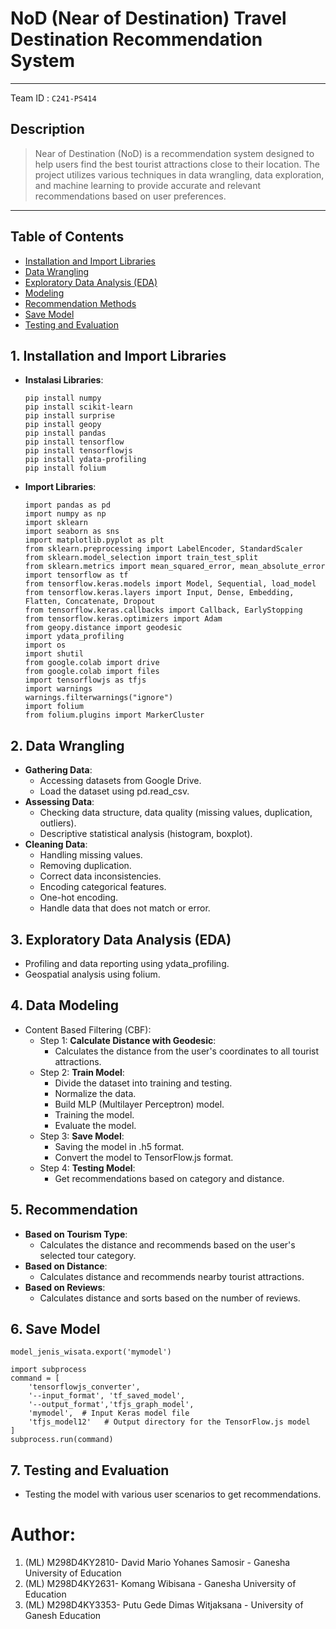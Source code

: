 # **NoD (Near of Destination) Travel Destination Recommendation System**

---
Team ID : `C241-PS414`

## Description
> Near of Destination (NoD) is a recommendation system designed to help users find the best tourist attractions close to their location. The project utilizes various techniques in data wrangling, data exploration, and machine learning to provide accurate and relevant recommendations based on user preferences.
---
## Table of Contents
- [Installation and Import Libraries](#installation)
- [Data Wrangling](#data-wrangling)
- [Exploratory Data Analysis (EDA)](#exploratory-data-analysis-eda)
- [Modeling](#modeling)
- [Recommendation Methods](#recommendation-methods)
- [Save Model](#save-model)
- [Testing and Evaluation](#testing-and-evaluation)
  
## 1. Installation and Import Libraries
  - **Instalasi Libraries**:
    ```
    pip install numpy
    pip install scikit-learn
    pip install surprise
    pip install geopy
    pip install pandas
    pip install tensorflow
    pip install tensorflowjs
    pip install ydata-profiling
    pip install folium
    ```
  - **Import Libraries**:
    ```
    import pandas as pd
    import numpy as np
    import sklearn
    import seaborn as sns
    import matplotlib.pyplot as plt
    from sklearn.preprocessing import LabelEncoder, StandardScaler
    from sklearn.model_selection import train_test_split
    from sklearn.metrics import mean_squared_error, mean_absolute_error
    import tensorflow as tf
    from tensorflow.keras.models import Model, Sequential, load_model
    from tensorflow.keras.layers import Input, Dense, Embedding, Flatten, Concatenate, Dropout
    from tensorflow.keras.callbacks import Callback, EarlyStopping
    from tensorflow.keras.optimizers import Adam
    from geopy.distance import geodesic
    import ydata_profiling
    import os
    import shutil
    from google.colab import drive
    from google.colab import files
    import tensorflowjs as tfjs
    import warnings
    warnings.filterwarnings("ignore")
    import folium
    from folium.plugins import MarkerCluster
    ```

## 2. Data Wrangling
  - **Gathering Data**:
    - Accessing datasets from Google Drive.
    - Load the dataset using pd.read_csv.
  - **Assessing Data**:
    - Checking data structure, data quality (missing values, duplication, outliers).
    - Descriptive statistical analysis (histogram, boxplot).
  - **Cleaning Data**:
    - Handling missing values.
    - Removing duplication.
    - Correct data inconsistencies.
    - Encoding categorical features.
    - One-hot encoding.
    - Handle data that does not match or error.

## 3. Exploratory Data Analysis (EDA)
  - Profiling and data reporting using ydata_profiling.
  - Geospatial analysis using folium.

## 4. Data Modeling
  - Content Based Filtering (CBF):
    - Step 1: **Calculate Distance with Geodesic**:
      - Calculates the distance from the user's coordinates to all tourist attractions.
    - Step 2: **Train Model**:
      - Divide the dataset into training and testing.
      - Normalize the data.
      - Build MLP (Multilayer Perceptron) model.
      - Training the model.
      - Evaluate the model.
    - Step 3: **Save Model**:
      - Saving the model in .h5 format.
      - Convert the model to TensorFlow.js format.
    - Step 4: **Testing Model**:
      - Get recommendations based on category and distance.

## 5. Recommendation
  - **Based on Tourism Type**:
    - Calculates the distance and recommends based on the user's selected tour category.
  - **Based on Distance**:
    - Calculates distance and recommends nearby tourist attractions.
  - **Based on Reviews**:
    - Calculates distance and sorts based on the number of reviews.

## 6. Save Model
  ```
  model_jenis_wisata.export('mymodel')
  
  import subprocess
  command = [
      'tensorflowjs_converter',
      '--input_format', 'tf_saved_model',
      '--output_format','tfjs_graph_model',
      'mymodel',  # Input Keras model file
      'tfjs_model12'   # Output directory for the TensorFlow.js model
  ]
  subprocess.run(command)
  ```

## 7. Testing and Evaluation
  - Testing the model with various user scenarios to get recommendations.

# Author:
1. (ML) M298D4KY2810- David Mario Yohanes Samosir - Ganesha University of Education
2. (ML) M298D4KY2631- Komang Wibisana - Ganesha University of Education
3. (ML) M298D4KY3353- Putu Gede Dimas Witjaksana - University of Ganesh Education
